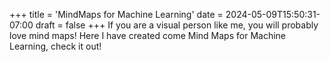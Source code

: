 +++
title = 'MindMaps for Machine Learning'
date = 2024-05-09T15:50:31-07:00
draft = false
+++
If you are a visual person like me, you will probably love mind maps! Here I have created come Mind Maps for Machine Learning, check it out!
